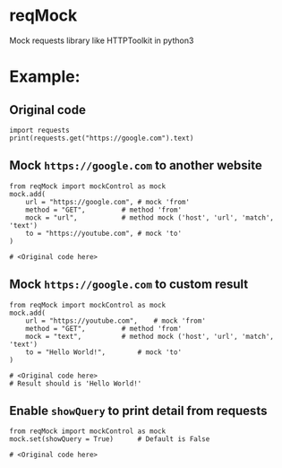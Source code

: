 # reqMock
Mock requests library like HTTPToolkit in python3

# Example:
## Original code
```python3
import requests
print(requests.get("https://google.com").text)
```

## Mock `https://google.com` to another website
```python3
from reqMock import mockControl as mock
mock.add(
	url = "https://google.com",	# mock 'from'
	method = "GET",			# method 'from'
	mock = "url",			# method mock ('host', 'url', 'match', 'text')
	to = "https://youtube.com",	# mock 'to'
)

# <Original code here>
```

## Mock `https://google.com` to custom result
```python3
from reqMock import mockControl as mock
mock.add(
	url = "https://youtube.com",	# mock 'from'
	method = "GET",			# method 'from'
	mock = "text",			# method mock ('host', 'url', 'match', 'text')
	to = "Hello World!",		# mock 'to'
)

# <Original code here>
# Result should is 'Hello World!'
```

## Enable `showQuery` to print detail from requests
```python3
from reqMock import mockControl as mock
mock.set(showQuery = True)		# Default is False

# <Original code here>
```
